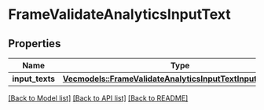 # FrameValidateAnalyticsInputText

## Properties

Name | Type | Description | Notes
------------ | ------------- | ------------- | -------------
**input_texts** | [**Vec<models::FrameValidateAnalyticsInputTextInputTextsInner>**](FrameValidateAnalyticsInputText_input_texts_inner.md) |  | 

[[Back to Model list]](../README.md#documentation-for-models) [[Back to API list]](../README.md#documentation-for-api-endpoints) [[Back to README]](../README.md)


